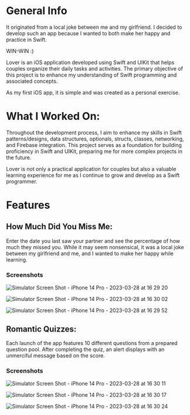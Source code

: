 # General Info

It originated from a local joke between me and my girlfriend. I decided to develop such an app because I wanted to both make her happy and practice in Swift.

WIN-WIN :)

Lover is an iOS application developed using Swift and UIKit that helps couples organize their daily tasks and activities. The primary objective of this project is to enhance my understanding of Swift programming and associated concepts.

As my first iOS app, it is simple and was created as a personal exercise.

# What I Worked On:
Throughout the development process, I aim to enhance my skills in Swift patterns/designs, data structures, optionals, structs, classes, networking, and Firebase integration. This project serves as a foundation for building proficiency in Swift and UIKit, preparing me for more complex projects in the future.

Lover is not only a practical application for couples but also a valuable learning experience for me as I continue to grow and develop as a Swift programmer.

# Features

## How Much Did You Miss Me:

Enter the date you last saw your partner and see the percentage of how much they missed you. While it may seem nonsensical, it was a local joke between my girlfriend and me, and I wanted to make her happy while learning.

### Screenshots

![Simulator Screen Shot - iPhone 14 Pro - 2023-03-28 at 16 29 20](https://user-images.githubusercontent.com/94520965/228272147-1ca0a7c4-5ed2-4763-aaa6-398f377baeee.png)

![Simulator Screen Shot - iPhone 14 Pro - 2023-03-28 at 16 30 02](https://user-images.githubusercontent.com/94520965/228272170-b792c721-b943-43b7-b55e-49f877b5d69c.png)

![Simulator Screen Shot - iPhone 14 Pro - 2023-03-28 at 16 29 52](https://user-images.githubusercontent.com/94520965/228272197-8d06d479-078f-46e6-8a10-ea2cae29c2ab.png)

## Romantic Quizzes:
Each launch of the app features 10 different questions from a prepared question pool. After completing the quiz, an alert displays with an unmerciful message based on the score.

### Screenshots

![Simulator Screen Shot - iPhone 14 Pro - 2023-03-28 at 16 30 11](https://user-images.githubusercontent.com/94520965/228272762-6df5e645-27a7-4565-b657-edbf1185b9ce.png)

![Simulator Screen Shot - iPhone 14 Pro - 2023-03-28 at 16 30 17](https://user-images.githubusercontent.com/94520965/228272779-326fd6ed-1528-4f36-b618-aa9e1495e66a.png)

![Simulator Screen Shot - iPhone 14 Pro - 2023-03-28 at 16 30 24](https://user-images.githubusercontent.com/94520965/228272806-6b2d94ce-6f22-41f6-84b4-343a37a4822a.png)


